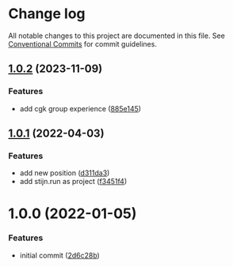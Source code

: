 # Change log

All notable changes to this project are documented in this file.
See [Conventional Commits](https://conventionalcommits.org) for commit guidelines.

## [1.0.2](https://github.com/Stijnc/resume/compare/v1.0.1...v1.0.2) (2023-11-09)


### Features

* add cgk group experience ([885e145](https://github.com/Stijnc/resume/commit/885e14506ffb529ef09d378411e2a7ae5482d7ac))

## [1.0.1](https://github.com/Stijnc/resume/compare/v1.0.0...v1.0.1) (2022-04-03)


### Features

* add new position ([d311da3](https://github.com/Stijnc/resume/commit/d311da3369b310d0104120313252bdcba45e5cd1))
* add stijn.run as project ([f3451f4](https://github.com/Stijnc/resume/commit/f3451f4eb0a659643c77ca1ae6cbc3efe6b87548))

# 1.0.0 (2022-01-05)


### Features

* initial commit ([2d6c28b](https://github.com/Stijnc/resume/commit/2d6c28b4491e75f410c2f315ba156b7cebf48856))
